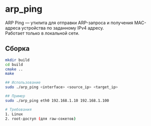 # arp_ping

ARP Ping — утилита для отправки ARP-запроса и получения MAC-адреса устройства по заданному IPv4 адресу.  
Работает только в локальной сети.

## Сборка

```bash
mkdir build
cd build
cmake ..
make

## Использование
sudo ./arp_ping <interface> <source_ip> <target_ip>

## Пример
sudo ./arp_ping eth0 192.168.1.10 192.168.1.100

# Требования
1. Linux
2. root-доступ (для raw-сокетов)